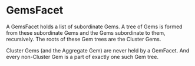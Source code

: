 # GemsFacet

A GemsFacet holds a list of subordinate Gems.
A tree of Gems is formed from these subordinate Gems and the
Gems subordinate to them, recursively. The roots of these 
Gem trees are the Cluster Gems.

Cluster Gems (and the Aggregate Gem) 
are never held by a GemFacet.
And every non-Cluster Gem is a part of exactly one such 
Gem tree.
